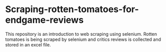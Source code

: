 # Scraping-rotten-tomatoes-for-endgame-reviews
This repository is an introduction to web scraping using selenium. Rotten tomatoes is being scraped by selenium and critics reviews is collected and stored in an excel file.

